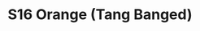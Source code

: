 ---
title: S16 Orange (Tang Banged)
permalink: "/teams/s16-orange"
teamslug: s16-orange
members:
- Levert James - Captain
- Jim Connolly - QB
- Brandon Benjamin
- Will Chappell
- Ed Cupaioli
- Jerry DeHanis
- Ken Gaughen
- Chris Gillyard
- Jared McCathren
- Patrick McIntyre
- Andrew Packey
- Enrique Perez
- Paul Plasencia
teamid: 6354
name: S16 Orange
color: Tang Banged
division: ''
---